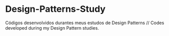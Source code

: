 # Design-Patterns-Study
Códigos desenvolvidos durantes meus estudos de Design Patterns // Codes developed during my Design Pattern studies.
